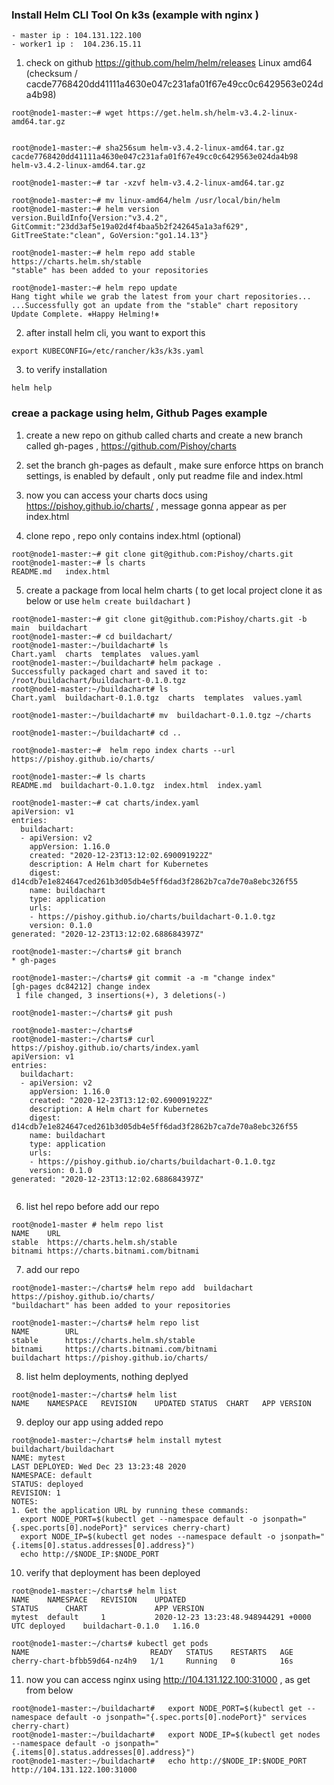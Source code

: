 ### Install Helm CLI Tool On k3s (example with nginx )

```
- master ip : 104.131.122.100
- worker1 ip :  104.236.15.11

```

1. check on github https://github.com/helm/helm/releases
 Linux amd64 (checksum / cacde7768420dd41111a4630e047c231afa01f67e49cc0c6429563e024da4b98)

```
root@node1-master:~# wget https://get.helm.sh/helm-v3.4.2-linux-amd64.tar.gz


root@node1-master:~# sha256sum helm-v3.4.2-linux-amd64.tar.gz
cacde7768420dd41111a4630e047c231afa01f67e49cc0c6429563e024da4b98  helm-v3.4.2-linux-amd64.tar.gz

root@node1-master:~# tar -xzvf helm-v3.4.2-linux-amd64.tar.gz

root@node1-master:~# mv linux-amd64/helm /usr/local/bin/helm
root@node1-master:~# helm version
version.BuildInfo{Version:"v3.4.2", GitCommit:"23dd3af5e19a02d4f4baa5b2f242645a1a3af629", GitTreeState:"clean", GoVersion:"go1.14.13"}

root@node1-master:~# helm repo add stable https://charts.helm.sh/stable
"stable" has been added to your repositories

root@node1-master:~# helm repo update
Hang tight while we grab the latest from your chart repositories...
...Successfully got an update from the "stable" chart repository
Update Complete. ⎈Happy Helming!⎈
```

2. after install helm cli, you want to export this
```
export KUBECONFIG=/etc/rancher/k3s/k3s.yaml
```
3. to verify installation 

```
helm help
```

### creae a package using helm, Github Pages example

1. create a new repo on github called charts and create a new branch called  gh-pages , https://github.com/Pishoy/charts

2. set the branch  gh-pages as default , make sure enforce https on branch settings, is enabled by default , only put readme file and index.html

3. now you can access your charts docs using https://pishoy.github.io/charts/ , message gonna appear as per index.html
4. clone repo , repo only contains index.html (optional)

```
root@node1-master:~# git clone git@github.com:Pishoy/charts.git
root@node1-master:~# ls charts
README.md   index.html
```

5. create a package from local helm charts ( to get local project clone it as below or use  `helm create buildachart` )

```
root@node1-master:~# git clone git@github.com:Pishoy/charts.git -b main  buildachart
root@node1-master:~# cd buildachart/
root@node1-master:~/buildachart# ls
Chart.yaml  charts  templates  values.yaml
root@node1-master:~/buildachart# helm package .
Successfully packaged chart and saved it to: /root/buildachart/buildachart-0.1.0.tgz
root@node1-master:~/buildachart# ls
Chart.yaml  buildachart-0.1.0.tgz  charts  templates  values.yaml

root@node1-master:~/buildachart# mv  buildachart-0.1.0.tgz ~/charts

root@node1-master:~/buildachart# cd ..

root@node1-master:~#  helm repo index charts --url https://pishoy.github.io/charts/

root@node1-master:~# ls charts
README.md  buildachart-0.1.0.tgz  index.html  index.yaml

root@node1-master:~# cat charts/index.yaml
apiVersion: v1
entries:
  buildachart:
  - apiVersion: v2
    appVersion: 1.16.0
    created: "2020-12-23T13:12:02.690091922Z"
    description: A Helm chart for Kubernetes
    digest: d14cdb7e1e824647ced261b3d05db4e5ff6dad3f2862b7ca7de70a8ebc326f55
    name: buildachart
    type: application
    urls:
    - https://pishoy.github.io/charts/buildachart-0.1.0.tgz
    version: 0.1.0
generated: "2020-12-23T13:12:02.688684397Z"

root@node1-master:~/charts# git branch
* gh-pages

root@node1-master:~/charts# git commit -a -m "change index"
[gh-pages dc84212] change index
 1 file changed, 3 insertions(+), 3 deletions(-)

root@node1-master:~/charts# git push

root@node1-master:~/charts# 
root@node1-master:~/charts# curl https://pishoy.github.io/charts/index.yaml
apiVersion: v1
entries:
  buildachart:
  - apiVersion: v2
    appVersion: 1.16.0
    created: "2020-12-23T13:12:02.690091922Z"
    description: A Helm chart for Kubernetes
    digest: d14cdb7e1e824647ced261b3d05db4e5ff6dad3f2862b7ca7de70a8ebc326f55
    name: buildachart
    type: application
    urls:
    - https://pishoy.github.io/charts/buildachart-0.1.0.tgz
    version: 0.1.0
generated: "2020-12-23T13:12:02.688684397Z"


```

6. list hel repo before add our repo
```
root@node1-master # helm repo list
NAME   	URL
stable 	https://charts.helm.sh/stable
bitnami	https://charts.bitnami.com/bitnami
```
7. add our repo
```
root@node1-master:~/charts# helm repo add  buildachart https://pishoy.github.io/charts/
"buildachart" has been added to your repositories

root@node1-master:~/charts# helm repo list
NAME       	URL
stable     	https://charts.helm.sh/stable
bitnami    	https://charts.bitnami.com/bitnami
buildachart	https://pishoy.github.io/charts/
```

8. list helm deployments, nothing deplyed
```
root@node1-master:~/charts# helm list
NAME	NAMESPACE	REVISION	UPDATED	STATUS	CHART	APP VERSION
```
9. deploy our app using added repo
```
root@node1-master:~/charts# helm install mytest buildachart/buildachart
NAME: mytest
LAST DEPLOYED: Wed Dec 23 13:23:48 2020
NAMESPACE: default
STATUS: deployed
REVISION: 1
NOTES:
1. Get the application URL by running these commands:
  export NODE_PORT=$(kubectl get --namespace default -o jsonpath="{.spec.ports[0].nodePort}" services cherry-chart)
  export NODE_IP=$(kubectl get nodes --namespace default -o jsonpath="{.items[0].status.addresses[0].address}")
  echo http://$NODE_IP:$NODE_PORT
```
10. verify that deployment has been deployed
```
root@node1-master:~/charts# helm list
NAME  	NAMESPACE	REVISION	UPDATED                                	STATUS  	CHART            	APP VERSION
mytest	default  	1       	2020-12-23 13:23:48.948944291 +0000 UTC	deployed	buildachart-0.1.0	1.16.0

root@node1-master:~/charts# kubectl get pods
NAME                           READY   STATUS    RESTARTS   AGE
cherry-chart-bfbb59d64-nz4h9   1/1     Running   0          16s
```
11. now you can access nginx using http://104.131.122.100:31000 , as get from below
```
root@node1-master:~/buildachart#   export NODE_PORT=$(kubectl get --namespace default -o jsonpath="{.spec.ports[0].nodePort}" services cherry-chart)
root@node1-master:~/buildachart#   export NODE_IP=$(kubectl get nodes --namespace default -o jsonpath="{.items[0].status.addresses[0].address}")
root@node1-master:~/buildachart#   echo http://$NODE_IP:$NODE_PORT
http://104.131.122.100:31000
```
